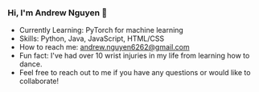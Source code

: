### Hi, I'm Andrew Nguyen 👋

- Currently Learning: PyTorch for machine learning
- Skills: Python, Java, JavaScript, HTML/CSS
- How to reach me: andrew.nguyen6262@gmail.com
- Fun fact: I've had over 10 wrist injuries in my life from learning how to dance.
- Feel free to reach out to me if you have any questions or would like to collaborate!
